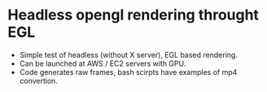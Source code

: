 # Headless opengl rendering throught EGL

* Simple test of headless (without X server), EGL based rendering.
* Can be launched at AWS / EC2 servers with GPU.
* Code generates raw frames, bash scirpts have examples of mp4 convertion.

